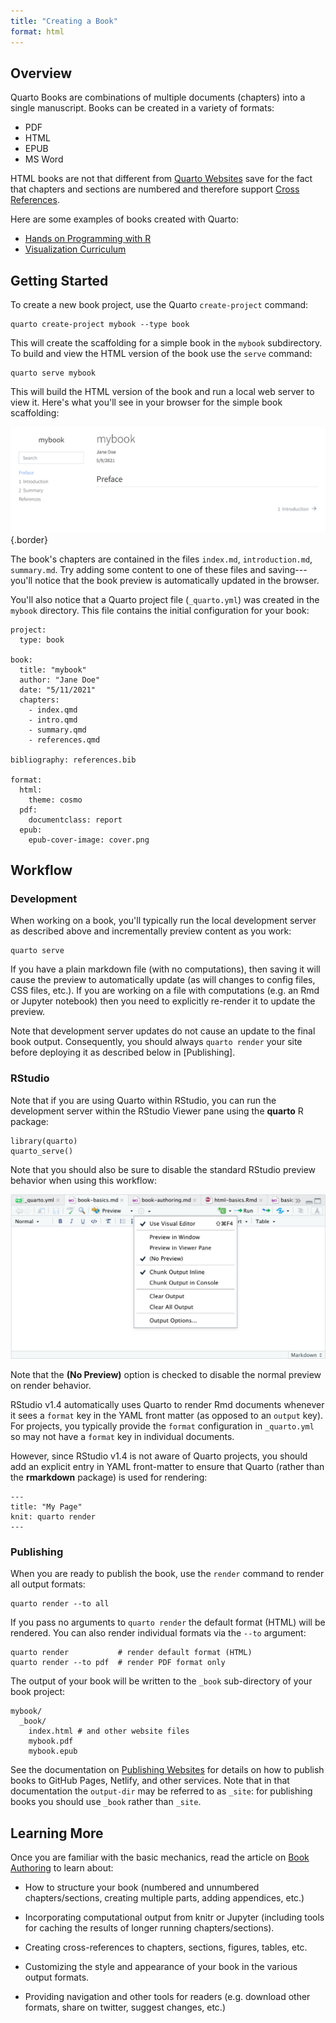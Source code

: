 ```yaml
---
title: "Creating a Book"
format: html
---
```


## Overview

Quarto Books are combinations of multiple documents (chapters) into a single manuscript. Books can be created in a variety of formats:

-   PDF
-   HTML
-   EPUB
-   MS Word

HTML books are not that different from [Quarto Websites](website-basics.md) save for the fact that chapters and sections are numbered and therefore support [Cross References](crossref.md).

Here are some examples of books created with Quarto:

-   [Hands on Programming with R](https://jjallaire.github.io/hopr/)
-   [Visualization Curriculum](https://jjallaire.github.io/visualization-curriculum)

## Getting Started

To create a new book project, use the Quarto `create-project` command:

``` {.bash}
quarto create-project mybook --type book
```

This will create the scaffolding for a simple book in the `mybook` subdirectory. To build and view the HTML version of the book use the `serve` command:

``` {.bash}
quarto serve mybook
```

This will build the HTML version of the book and run a local web server to view it. Here's what you'll see in your browser for the simple book scaffolding:

![](images/book-scaffold.png){.border}

The book's chapters are contained in the files `index.md`, `introduction.md`, `summary.md`. Try adding some content to one of these files and saving---you'll notice that the book preview is automatically updated in the browser.

You'll also notice that a Quarto project file (`_quarto.yml`) was created in the `mybook` directory. This file contains the initial configuration for your book:

``` {.yaml}
project:
  type: book

book:
  title: "mybook"
  author: "Jane Doe"
  date: "5/11/2021"
  chapters:
    - index.qmd
    - intro.qmd
    - summary.qmd
    - references.qmd

bibliography: references.bib

format:
  html:
    theme: cosmo
  pdf:
    documentclass: report
  epub:
    epub-cover-image: cover.png
```

## Workflow

### Development

When working on a book, you'll typically run the local development server as described above and incrementally preview content as you work:

``` {.bash}
quarto serve
```

If you have a plain markdown file (with no computations), then saving it will cause the preview to automatically update (as will changes to config files, CSS files, etc.). If you are working on a file with computations (e.g. an Rmd or Jupyter notebook) then you need to explicitly re-render it to update the preview.

Note that development server updates do not cause an update to the final book output. Consequently, you should always `quarto render` your site before deploying it as described below in [Publishing].

### RStudio

Note that if you are using Quarto within RStudio, you can run the development server within the RStudio Viewer pane using the **quarto** R package:

``` {.r}
library(quarto)
quarto_serve()
```

Note that you should also be sure to disable the standard RStudio preview behavior when using this workflow:

![](images/rstudio-no-preview.png)

Note that the **(No Preview)** option is checked to disable the normal preview on render behavior.

RStudio v1.4 automatically uses Quarto to render Rmd documents whenever it sees a `format` key in the YAML front matter (as opposed to an `output` key). For projects, you typically provide the `format` configuration in `_quarto.yml` so may not have a `format` key in individual documents.

However, since RStudio v1.4 is not aware of Quarto projects, you should add an explicit entry in YAML front-matter to ensure that Quarto (rather than the **rmarkdown** package) is used for rendering:

``` {.yaml}
---
title: "My Page"
knit: quarto render
---
```

### Publishing

When you are ready to publish the book, use the `render` command to render all output formats:

``` {.bash}
quarto render --to all
```

If you pass no arguments to `quarto render` the default format (HTML) will be rendered. You can also render individual formats via the `--to` argument:

``` {.bash}
quarto render           # render default format (HTML)
quarto render --to pdf  # render PDF format only
```

The output of your book will be written to the `_book` sub-directory of your book project:

``` {.yaml}
mybook/
  _book/
    index.html # and other website files
    mybook.pdf
    mybook.epub
```

See the documentation on [Publishing Websites](../websites/publishing-websites.md) for details on how to publish books to GitHub Pages, Netlify, and other services. Note that in that documentation the `output-dir` may be referred to as `_site`: for publishing books you should use `_book` rather than `_site`.

## Learning More

Once you are familiar with the basic mechanics, read the article on [Book Authoring](book-authoring.md) to learn about:

-   How to structure your book (numbered and unnumbered chapters/sections, creating multiple parts, adding appendices, etc.)

-   Incorporating computational output from knitr or Jupyter (including tools for caching the results of longer running chapters/sections).

-   Creating cross-references to chapters, sections, figures, tables, etc.

-   Customizing the style and appearance of your book in the various output formats.

-   Providing navigation and other tools for readers (e.g. download other formats, share on twitter, suggest changes, etc.)
